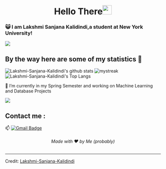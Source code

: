 <h1 align="center">Hello There<img src="https://github.com/souvikguria98/souvikguria98/blob/master/Hi.gif" width="30"> </h1>

### :smiley_cat: I am Lakshmi Sanjana Kalidindi,a student at New York University!


<a href="https://www.youtube.com/watch?v=dQw4w9WgXcQ"><img src="https://user-images.githubusercontent.com/73097560/115834477-dbab4500-a447-11eb-908a-139a6edaec5c.gif"></a>

## By the way here are some of my statistics 🚀
![Lakshmi-Sanjana-Kalidindi's github stats](https://github-readme-stats.vercel.app/api?username=Lakshmi-Sanjana-Kalidindi&show_icons=true&theme=tokyonight)
<img src="https://github-readme-streak-stats.herokuapp.com/?user=Lakshmi-Sanjana-Kalidindi&theme=tokyonight" alt="mystreak"/>
![Lakshmi-Sanjana-Kalidindi's Top Langs](https://github-readme-stats.vercel.app/api/top-langs/?username=Lakshmi-Sanjana-Kalidindi&theme=tokyonight&layout=compact)

🌱 I’m currently in my Spring Semester and working on Machine Learning and Database Projects

<a href="https://www.youtube.com/watch?v=dQw4w9WgXcQ"><img src="https://user-images.githubusercontent.com/73097560/115834477-dbab4500-a447-11eb-908a-139a6edaec5c.gif"></a>

## Contact me : 
📫 [![Gmail Badge](https://img.shields.io/badge/-asthiseta@gmail.com-blue?style=flat-roundedrectangle&logo=Gmail&logoColor=white&link=mailto:sanjanakalidindi5595@gmail.com)](sanjanakalidindi5595@gmail.com)
<h6 align="center">Made with ❤️ by Me (probably)</h6>

------
Credit: [Lakshmi-Sanjana-Kalidindi](https://github.com/AkuraDiary)
